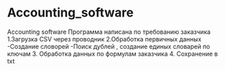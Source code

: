 # Accounting_software
Accounting software
Программа написана по требованию заказчика 
1.Загрузка CSV через проводник
2.Обработка первичных данных
  -Создание словорей 
  -Поиск дублей , создание единых словарей по ключам
3. Обработка данных по формулам заказчика
4. Сохранение в txt 
